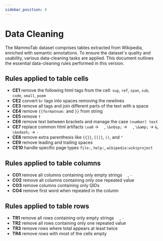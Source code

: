 ```yaml
---
sidebar_position: 8
---
```


# Data Cleaning

The MammoTab dataset comprises tables extracted from Wikipedia, enriched with semantic annotations.
To ensure the dataset`s quality and usability, various data-cleaning tasks are applied. This document outlines the essential data-cleaning rules performed in this version.

## Rules applied to table cells
- **CE1** remove the following html tags from the cell: `sup`, `ref`, `span`, `sub`, `code`, `small`, `poem`
- **CE2** convert `br` tags into spaces removing the newlines
- **CE3** remove all tags and join different parts of the text with a space
- **CE4** remove `{{formatnum:` and `}}` from string
- **CE5** remove `†`
- **CE6** remove text between brackets and manage the case `(number) text`
- **CE7** replace common html artifacts `\xa0` -> `  `, `\&nbsp;` -> `  `, `\&amp;` -> `&`, `\&ndash;` -> `-`
- **CE8** remove extra parenthesis like `{{}}`, `[[]]`, `()`, and `"`
- **CE9** remove leading and trailing spaces
- **CE10** handle specific page types `file:`, `help:`, `wikipedia:wikiproject`

## Rules applied to table columns
- **CO1** remove all columns containing only empty strings `  `, `-`
- **CO2** remove all columns containing only one repeated value
- **CO3** remove columns containing only QIDs
- **CO4** remove first word when repeated in the column

## Rules applied to table rows
- **TR1** remove all rows containing only empty strings `  `, `-`
- **TR2** remove all rows containing only one repeated value
- **TR3** remove rows where total appears at least twice
- **TR4** remove rows with most of the cells empty

